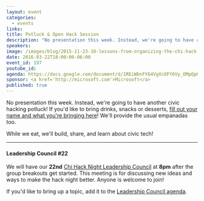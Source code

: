 ```yaml
---
layout: event
categories: 
  - events
links:
title: Potluck & Open Hack Session
description: "No presentation this week. Instead, we're going to have another civic hacking potluck! If you'd like, please bring drinks, snacks or desserts! We'll provide the usual empanadas too. While we eat, we'll build, share, and learn about civic tech!"
speakers:
image: /images/blog/2015-11-23-10-lessons-from-organizing-the-chi-hack-night/img8.jpg
date: 2016-03-22T18:00:00-06:00
event_id: 197
youtube_id: 
agenda: https://docs.google.com/document/d/1REiWbnFY64VgXcOFY6Vy_OMpQpK0CpuXdgaFxlDta9g/edit#
sponsor: <a href='http://microsoft.com'>Microsoft</a>
published: true
---
```


No presentation this week. Instead, we're going to have another civic hacking potluck! If you'd like to bring drinks, snacks or desserts, [fill out your name and what you're bringing here](https://docs.google.com/spreadsheets/d/1HnuXSSqujGn6FGiIXrJdFZ1RfZmJeHJo8KW__ymOBHQ/edit#gid=0)! We'll provide the usual empanadas too.

While we eat, we'll build, share, and learn about civic tech!

---

#### Leadership Council #22

We will have our **22nd** [Chi Hack Night Leadership Council](http://chihacknight.org/leadership-council.html) at **8pm** after the group breakouts get started. This meeting is for discussing new ideas and ways to make the hack night better. Anyone is welcome to join! 

If you'd like to bring up a topic, add it to the [Leadership Council agenda](https://docs.google.com/document/d/1klkgVa1sXxpbdmxOiRpUUuuwQYgTY5sEB52ty5X9jJ4/edit).